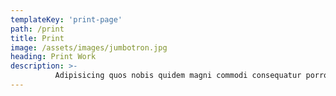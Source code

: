 ```yaml
---
templateKey: 'print-page'
path: /print
title: Print
image: /assets/images/jumbotron.jpg
heading: Print Work
description: >-
          Adipisicing quos nobis quidem magni commodi consequatur porro, distinctio! Repellat architecto atque sit eos omnis Accusantium tempore sed harum eius aliquid Enim error reiciendis esse autem quasi? Repellat error tempore
---
```

